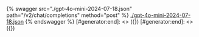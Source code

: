 [#generator:start]: <> ({ "template": "openapi" })
[#generator:start]: <> ({ "template": "openapi" })
{% swagger src="./gpt-4o-mini-2024-07-18.json" path="/v2/chat/completions" method="post" %}
[./gpt-4o-mini-2024-07-18.json](./gpt-4o-mini-2024-07-18.json)
{% endswagger %}
[#generator:end]: <> ({})
[#generator:end]: <> ({})
